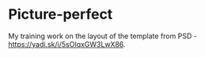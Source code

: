 # Picture-perfect
My training work on the layout of the template from PSD - https://yadi.sk/i/5sOIqxGW3LwX86.
